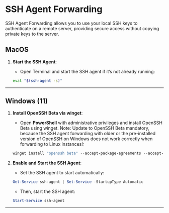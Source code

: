 # SSH Agent Forwarding

SSH Agent Forwarding allows you to use your local SSH keys to authenticate on a remote server, providing secure access without copying private keys to the server.

## MacOS

1. **Start the SSH Agent**:

   - Open Terminal and start the SSH agent if it’s not already running:

   ```bash
   eval "$(ssh-agent -s)"
   ```

---

## Windows (11)

1. **Install OpenSSH Beta via winget**:

   - Open **PowerShell** with administrative privileges and install OpenSSH Beta using winget. Note: Update to OpenSSH Beta mandatory, because the SSH agent forwarding with older or the pre-installed version of OpenSSH on Windows does not work correctly when forwarding to Linux instances!:

   ```powershell
   winget install "openssh beta" --accept-package-agreements --accept-source-agreements
   ```

2. **Enable and Start the SSH Agent**:

   - Set the SSH agent to start automatically:

   ```powershell
   Get-Service ssh-agent | Set-Service -StartupType Automatic
   ```

   - Then, start the SSH agent:

   ```powershell
   Start-Service ssh-agent
   ```

---
